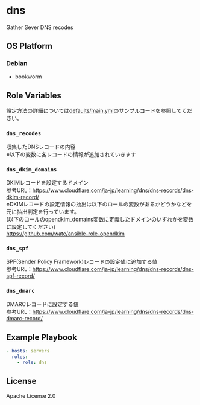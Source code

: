dns
=================

Gather Sever DNS recodes

OS Platform
-----------------

### Debian

- bookworm

Role Variables
--------------

設定方法の詳細については[defaults/main.yml](defaults/main.yml)のサンプルコードを参照してください。

### `dns_recodes`

収集したDNSレコードの内容  
※以下の変数に各レコードの情報が追加されていきます

### `dns_dkim_domains`

DKIMレコードを設定するドメイン  
参考URL：https://www.cloudflare.com/ja-jp/learning/dns/dns-records/dns-dkim-record/  
※DKIMレコードの設定情報の抽出は以下のロールの変数があるかどうかなどを元に抽出判定を行っています。  
(以下のロールのopendkim_domains変数に定義したドメインのいずれかを変数に設定してください)  
https://github.com/wate/ansible-role-opendkim

### `dns_spf`

SPF(Sender Policy Framework)レコードの設定値に追加する値  
参考URL：https://www.cloudflare.com/ja-jp/learning/dns/dns-records/dns-spf-record/

### `dns_dmarc`

DMARCレコードに設定する値  
参考URL：https://www.cloudflare.com/ja-jp/learning/dns/dns-records/dns-dmarc-record/

Example Playbook
--------------

```yaml
- hosts: servers
  roles:
    - role: dns
```

License
--------------

Apache License 2.0
